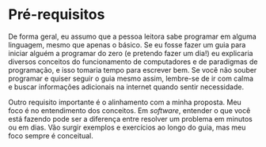 # Pré-requisitos

De forma geral, eu assumo que a pessoa leitora sabe programar em alguma linguagem, mesmo que apenas o básico. Se eu fosse fazer um guia para iniciar alguém a programar do zero (e pretendo fazer um dia!) eu explicaria diversos conceitos do funcionamento de computadores e de paradigmas de programação, e isso tomaria tempo para escrever bem. Se você não souber programar e quiser seguir o guia mesmo assim, lembre-se de ir com calma e buscar informações adicionais na internet quando sentir necessidade.

Outro requisito importante é o alinhamento com a minha proposta. Meu foco é no entendimento dos conceitos. Em *software*, entender o que você está fazendo pode ser a diferença entre resolver um problema em minutos ou em dias. Vão surgir exemplos e exercícios ao longo do guia, mas meu foco sempre é conceitual.
